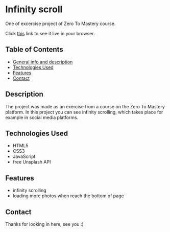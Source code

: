 # Infinity scroll

One of excercise project of Zero To Mastery course.

Click [this](https://martinafm.github.io/infinity-scroll/) link to see it live in your browser.


## Table of Contents

- [General info and description](#description)
- [Technologies Used](#technologies-used)
- [Features](#features)
- [Contact](#contact)

## Description

The project was made as an exercise from a course on the Zero To Mastery platform. In this project you can see infinity scrolling, which takes place for example in social media platforms.

## Technologies Used

- HTML5
- CSS3
- JavaScript
- free Unsplash API

## Features

- infinity scrolling
- loading more photos when reach the bottom of page

## Contact

Thanks for looking in here, see you :)
